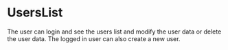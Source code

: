 # UsersList
The user can login and see the users list and modify the user data or delete the user data. The logged in user can also create a new user.
